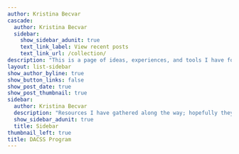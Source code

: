 ```yaml
---
author: Kristina Becvar
cascade:
  author: Kristina Becvar
  sidebar:
    show_sidebar_adunit: true
    text_link_label: View recent posts
    text_link_url: /collection/
description: "This is a page of ideas, experiences, and tools I have found useful in the course of my studies in the DACSS program at UMass Amherst and hope others can find useful as well."
layout: list-sidebar
show_author_byline: true
show_button_links: false
show_post_date: true
show_post_thumbnail: true
sidebar:
  author: Kristina Becvar
  description: "Resources I have gathered along the way; hopefully they can help someone starting out down the DACSS path!"
  show_sidebar_adunit: true
  title: Sidebar
thumbnail_left: true
title: DACSS Program
---
```

